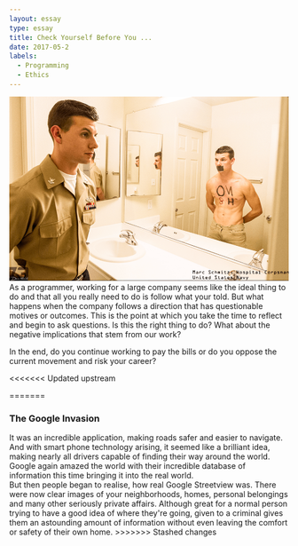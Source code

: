 ```yaml
---
layout: essay
type: essay
title: Check Yourself Before You ... 
date: 2017-05-2
labels: 
  - Programming
  - Ethics
---
```


<div class="ui medium images">
	<img class="ui left float image" src="..//images/reflection.png">
</div>

<div class="ui hidden divider"></div>

<div> As a programmer, working for a large company seems like the ideal thing to do and that all you really need to do is follow what your told. But what happens when the company follows a direction that has questionable motives or outcomes. This is the point at which you take the time to reflect and begin to ask questions. Is this the right thing to do? What about the negative implications that stem from our work? 

In the end, do you continue working to pay the bills or do you oppose the current movement and risk your career?
</div>

<<<<<<< Updated upstream
<div> 
</div>
=======
<h3>The Google Invasion</h3>
<div> It was an incredible application, making roads safer and easier to navigate. And with smart phone technology arising, it seemed like a brilliant idea, making nearly all drivers capable of finding their way around the world. Google again amazed the world with their incredible database of information this time bringing it into the real world. 
</div>

<div class="ui hidden divider"></div>

<div> But then people began to realise, how real Google Streetview was. There were now clear images of your neighborhoods, homes, personal belongings and many other seriously private affairs. Although great for a normal person trying to have a good idea of where they're going, given to a criminal gives them an astounding amount of information without even leaving the comfort or safety of their own home.
>>>>>>> Stashed changes
